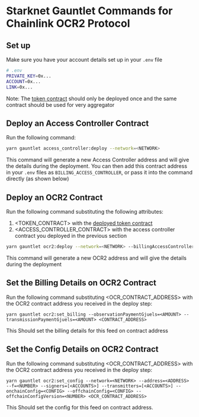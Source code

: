 # Starknet Gauntlet Commands for Chainlink OCR2 Protocol

## Set up

Make sure you have your account details set up in your `.env` file

```bash
# .env
PRIVATE_KEY=0x...
ACCOUNT=0x...
LINK=0x...
```

Note: The [token contract](https://github.com/smartcontractkit/chainlink-starknet/tree/develop/packages-ts/starknet-gauntlet-token) should only be deployed once and the same contract should be used for very aggregator

## Deploy an Access Controller Contract

Run the following command:

```bash
yarn gauntlet access_controller:deploy --network=<NETWORK>
```

This command will generate a new Access Controller address and will give the details during the deployment. You can then add this contract address in your `.env` files as `BILLING_ACCESS_CONTROLLER`, or pass it into the command directly (as shown below)

## Deploy an OCR2 Contract

Run the following command substituting the following attributes:

1. <TOKEN_CONTRACT> with the [deployed token contract](https://github.com/smartcontractkit/chainlink-starknet/tree/develop/packages-ts/starknet-gauntlet-token)
2. <ACCESS_CONTROLLER_CONTRACT> with the access controller contract you deployed in the previous section

```bash
yarn gauntlet ocr2:deploy --network=<NETWORK> --billingAccessController=<ACCESS_CONTROLLER_CONTRACT> --minSubmissionValue=<MIN_VALUE> --maxSubmissionValue=<MAX_VALUE> --decimals=<DECIMALS> --name=<FEED_NAME> --link=<TOKEN_CONTRACT>
```

This command will generate a new OCR2 address and will give the details during the deployment

## Set the Billing Details on OCR2 Contract

Run the following command substituting <OCR_CONTRACT_ADDRESS> with the OCR2 contract address you received in the deploy step:

```
yarn gauntlet ocr2:set_billing --observationPaymentGjuels=<AMOUNT> --transmissionPaymentGjuels=<AMOUNT> <CONTRACT_ADDRESS>
```

This Should set the billing details for this feed on contract address

## Set the Config Details on OCR2 Contract

Run the following command substituting <OCR_CONTRACT_ADDRESS> with the OCR2 contract address you received in the deploy step:

```
yarn gauntlet ocr2:set_config --network=<NETWORK> --address=<ADDRESS> --f=<NUMBER> --signers=[<ACCOUNTS>] --transmitters=[<ACCOUNTS>] --onchainConfig=<CONFIG> --offchainConfig=<CONFIG> --offchainConfigVersion=<NUMBER> <OCR_CONTRACT_ADDRESS>
```

This Should set the config for this feed on contract address.
